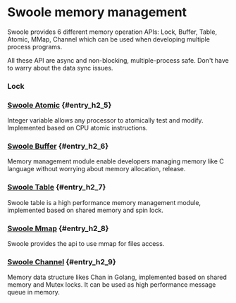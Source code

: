 # Swoole memory management

Swoole provides 6 different memory operation APIs: Lock, Buffer, Table, Atomic, MMap, Channel which can be used when developing multiple process programs.

All these API are async and non-blocking, multiple-process safe. Don't have to warry about the data sync issues. 

### Lock

### [Swoole Atomic](/modules/swoole-atomic.md) {#entry_h2_5}

Integer variable allows any processor to atomically test and modify. Implemented based on CPU atomic instructions.

### [Swoole Buffer](/modules/swoole-buffer.md) {#entry_h2_6}

Memory management module enable developers managing memory like C language without worrying about memory allocation, release.

### [Swoole Table](/modules/swoole-table.md) {#entry_h2_7}

Swoole table is a high performance memory management module, implemented based on shared memory and spin lock.

### [Swoole Mmap](/modules/swoole-mmap.md) {#entry_h2_8}

Swoole provides the api to use mmap for files access.

### [Swoole Channel](/modules/swoole-channel.md) {#entry_h2_9}

Memory data structure likes Chan in Golang, implemented based on shared memory and Mutex locks. It can be used as high performance message queue in memory. 


